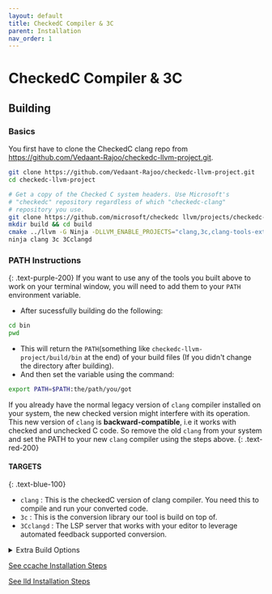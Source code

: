 ```yaml
---
layout: default
title: CheckedC Compiler & 3C
parent: Installation
nav_order: 1
---
```


# [](#header-1)CheckedC Compiler & 3C

## [](#header-2)Building


### [](#header-3)Basics

You first have to clone the CheckedC clang repo from https://github.com/Vedaant-Rajoo/checkedc-llvm-project.git.

```sh
git clone https://github.com/Vedaant-Rajoo/checkedc-llvm-project.git
cd checkedc-llvm-project

# Get a copy of the Checked C system headers. Use Microsoft's
# "checkedc" repository regardless of which "checkedc-clang"
# repository you use.
git clone https://github.com/microsoft/checkedc llvm/projects/checkedc-wrapper/checkedc
mkdir build && cd build
cmake ../llvm -G Ninja -DLLVM_ENABLE_PROJECTS="clang,3c,clang-tools-extra" -DLLVM_TARGETS_TO_BUILD=X86 -DLLVM_USE_SPLIT_DWARF=ON -DLLVM_OPTIMIZED_TABLEGEN=ON
ninja clang 3c 3Cclangd
```

### [](#header-3)PATH Instructions
{: .text-purple-200}
If you want to use any of the tools you built above to work on your terminal window, you will need to add them to your `PATH` environment variable.
- After sucessfully building do the following:
```sh
cd bin
pwd
```
- This will return the `PATH`(something like `checkedc-llvm-project/build/bin` at the end) of your build files (If you didn't change the directory after building).
- And then set the variable using the command:
```sh
export PATH=$PATH:the/path/you/got
```
If you already have the normal legacy version of `clang` compiler installed on your system, the new checked version might interfere with its operation. This new version of `clang` is **backward-compatible**, i.e it works with checked and unchecked C code. So remove the old `clang` from your system and set the PATH to your new `clang` compiler using the steps above.
{: .text-red-200}
#### TARGETS 
{: .text-blue-100}

- `clang` : This is the checkedC version of clang compiler. You need this to compile and run your converted code.
- `3c` : This is the conversion library our tool is build on top of.
- `3Cclangd` : The LSP server that works with your editor to leverage automated feedback supported conversion. 

<details>
    <summary>Extra Build Options</summary>
    <ul>
  <li>The above instructions already assume the use of the [Ninja](https://ninja-build.org/) build tool; you may have to install it. You can alternatively use `make` (remove `-G Ninja` from the `cmake` command and replace `ninja` with `make`), but Ninja is
  much faster in our experience.</li>
  <li>Pass `-DLLVM_USE_LINKER=lld`. This requires a sufficiently recent
  version of `lld` to be installed on your system.</li>
  <li>Pass `-DLLVM_APPEND_VC_REV=OFF` to turn off embedding of your Git
  head commit ID in the executables and thus avoid the need to re-link
  all of them every time the commit ID changes.</li>
  <li>You might want to use `-DCMAKE_BUILD_TYPE=RelWithDebInfo` if you are running 3C enough between builds</li>
</ul> 
</details>

[See ccache Installation Steps](https://purs3lab.github.io/3clsp/docs/prerequisites.html#ccacheoptional)


[See lld Installation Steps](https://purs3lab.github.io/3clsp/docs/prerequisites.html#lldoptional)



